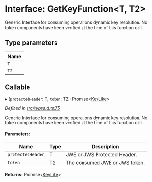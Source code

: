 # Interface: GetKeyFunction\<T, T2>

Generic Interface for consuming operations dynamic key resolution.
No token components have been verified at the time of this function call.

## Type parameters

Name |
------ |
`T` |
`T2` |

## Callable

▸ (`protectedHeader`: T, `token`: T2): Promise\<[KeyLike](../types/_types_d_.keylike.md)>

*Defined in [src/types.d.ts:75](https://github.com/panva/jose/blob/v3.0.0/src/types.d.ts#L75)*

Generic Interface for consuming operations dynamic key resolution.
No token components have been verified at the time of this function call.

#### Parameters:

Name | Type | Description |
------ | ------ | ------ |
`protectedHeader` | T | JWE or JWS Protected Header. |
`token` | T2 | The consumed JWE or JWS token.  |

**Returns:** Promise\<[KeyLike](../types/_types_d_.keylike.md)>
